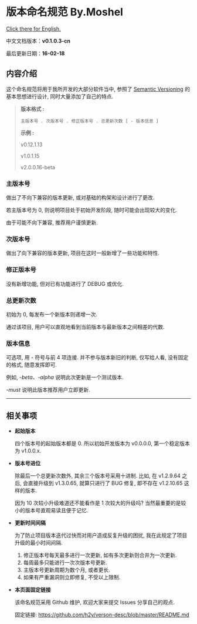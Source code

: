 # 版本命名规范 By.Moshel

[Click there for English.](https://github.com/h2y/verson-desc/blob/master/README_en.md)

中文文档版本：__v0.1.0.3-cn__

最后更新日期：__16-02-18__


## 内容介绍
这个命名规范将用于我所开发的大部分软件当中, 参照了 [Semantic Versioning](http://semver.org/lang/zh-CN/) 的基本思想进行设计, 同时大量添加了自己的特点.

> **版本格式 :**
>
> `主版本号 . 次版本号 . 修正版本号 . 总更新次数 [ - 版本信息 ]`
>
> **示例 :**
>
> v0.12.1.13
>
> v1.0.1.15
>
> v2.0.0.16-beta

### 主版本号
做出了不向下兼容的版本更新, 或对基础的构架和设计进行了更改.

若主版本号为 0, 则说明项目处于初始开发阶段, 随时可能会出现较大的变化.

由于可能不向下兼容, 推荐用户谨慎更新.

### 次版本号
做出了向下兼容的版本更新, 项目在这时一般新增了一些功能和特性.

### 修正版本号
没有新增功能, 但对已有功能进行了 DEBUG 或优化.

### 总更新次数
初始为 0, 每发布一个新版本则递增一次.

通过该项目, 用户可以直观地看到当前版本与最新版本之间相差的代数.

### 版本信息
可选项, 用 - 符号与前 4 项连接. 并不参与版本新旧的判断, 仅写给人看, 没有固定的格式, 随意发挥即可.

例如, _-beta、-alpha_ 说明此次更新是一个测试版本.

_-must_ 说明此版本推荐用户立即更新.


************
## 相关事项

* **起始版本**

  四个版本号的起始版本都是 0. 所以初始开发版本为 v0.0.0.0, 第一个稳定版本为 v1.0.0.x.

* **版本号进位**

  除最后一个总更新次数外, 其余三个版本号采用十进制. 比如, 在 v1.2.9.64 之后, 会直接升级到 v1.3.0.65, 就算只进行了 BUG 修复, 即不存在 v1.2.10.65 这样的版本.

  因为 10 次较小升级难道还不能看作是 1 次较大的升级吗? 当然最重要的是较小的版本号直观易读且便于记忆.

* **更新时间间隔**

  为了防止项目版本迭代过快而对用户造成反复升级的困扰, 我在此规定了项目升级的最小时间间隔.

  1. 修正版本号每天最多进行一次更新, 如有多次更新则合并为一次更新.
  2. 每周最多只能进行一次次版本号更新.
  3. 主版本号更新周期为数个月, 或者更长.
  4. 如果有严重漏洞则立即修复, 不受以上限制.

* **本页面固定链接**

  该命名规范采用 Github 维护, 欢迎大家来提交 Issues 分享自己的观点.

  固定链接: <https://github.com/h2y/verson-desc/blob/master/README.md>
